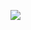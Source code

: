 ![](https://bat.bing.com/action/0?ti=56018282&Ver=2&mid=1fb49aec-b7f0-4e56-baed-5f4b7022ee10&sid=201ffde0635411ee902411d77b750559&vid=20202bf0635411ee9ac03f2e618b0b9f&vids=0&msclkid=N&pi=0&lg=en-US&sw=800&sh=600&sc=24&nwd=1&tl=Shortform%20%7C%20A%20Random%20Walk%20Down%20Wall%20Street&p=https%3A%2F%2Fwww.shortform.com%2Fapp%2Fbook%2Fa-random-walk-down-wall-street%2Fexercise-practice-projecting-returns&r=&lt=504&evt=pageLoad&sv=1&rn=728038)
